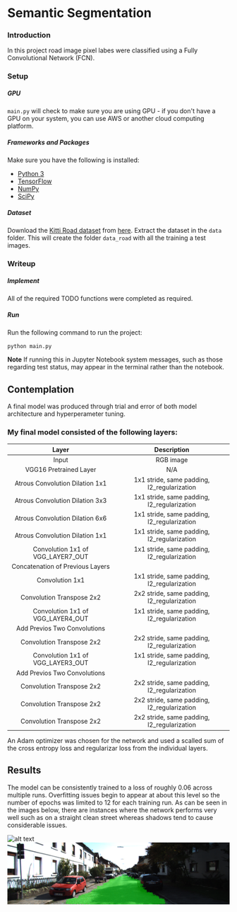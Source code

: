 # Semantic Segmentation
### Introduction
In this project road image pixel labes were classified using a Fully Convolutional Network (FCN).

[image1]: ./runs/1534447570.8183498/umm_000090.png "Good Example"
[image2]: ./runs/1534448426.3902185/uu_000011.png "Bad Example"


### Setup
##### GPU
`main.py` will check to make sure you are using GPU - if you don't have a GPU on your system, you can use AWS or another cloud computing platform.
##### Frameworks and Packages
Make sure you have the following is installed:
 - [Python 3](https://www.python.org/)
 - [TensorFlow](https://www.tensorflow.org/)
 - [NumPy](http://www.numpy.org/)
 - [SciPy](https://www.scipy.org/)
##### Dataset
Download the [Kitti Road dataset](http://www.cvlibs.net/datasets/kitti/eval_road.php) from [here](http://www.cvlibs.net/download.php?file=data_road.zip).  Extract the dataset in the `data` folder.  This will create the folder `data_road` with all the training a test images.

### Writeup
##### Implement
All of the required TODO functions were completed as required.
##### Run
Run the following command to run the project:
```
python main.py
```
**Note** If running this in Jupyter Notebook system messages, such as those regarding test status, may appear in the terminal rather than the notebook.

## Contemplation
A final model was produced through trial and error of both model architecture and hyperperameter tuning.

### My final model consisted of the following layers:

| Layer         		|     Description	        					| 
|:---------------------:|:---------------------------------------------:| 
| Input         		|  RGB image   							| 
| VGG16 Pretrained Layer     	| N/A 	|
| Atrous Convolution Dilation 1x1					|	1x1 stride, same padding, l2_regularization											|
| Atrous Convolution Dilation 3x3					|	1x1 stride, same padding, l2_regularization											|
| Atrous Convolution Dilation 6x6					|	1x1 stride, same padding, l2_regularization											|
| Atrous Convolution Dilation 1x1					|	1x1 stride, same padding, l2_regularization											|
| Convolution 1x1 of VGG_LAYER7_OUT					|	1x1 stride, same padding, l2_regularization											|
| Concatenation of Previous Layers	      	|  				|
| Convolution 1x1					|	1x1 stride, same padding, l2_regularization											|
| Convolution Transpose 2x2					|	2x2 stride, same padding, l2_regularization											|
| Convolution 1x1	of VGG_LAYER4_OUT				|	1x1 stride, same padding, l2_regularization											|
| Add Previos Two Convolutions |     |
| Convolution Transpose 2x2					|	2x2 stride, same padding, l2_regularization											|
| Convolution 1x1	of VGG_LAYER3_OUT				|	1x1 stride, same padding, l2_regularization											|
| Add Previos Two Convolutions |     |
| Convolution Transpose 2x2					|	2x2 stride, same padding, l2_regularization											|
| Convolution Transpose 2x2					|	2x2 stride, same padding, l2_regularization											|
| Convolution Transpose 2x2					|	2x2 stride, same padding, l2_regularization											|

An Adam optimizer was chosen for the network and used a scalled sum of the cross entropy loss and regularizar loss from the individual layers. 

## Results
The model can be consistently trained to a loss of roughly 0.06 across multiple runs. Overfitting issues begin to appear at about this level so the number of epochs was limited to 12 for each training run. As can be seen in the images below, there are instances where the network performs very well such as on a straight clean street whereas shadows tend to cause considerable issues.

![alt text][image1] ![alt text][image2]

